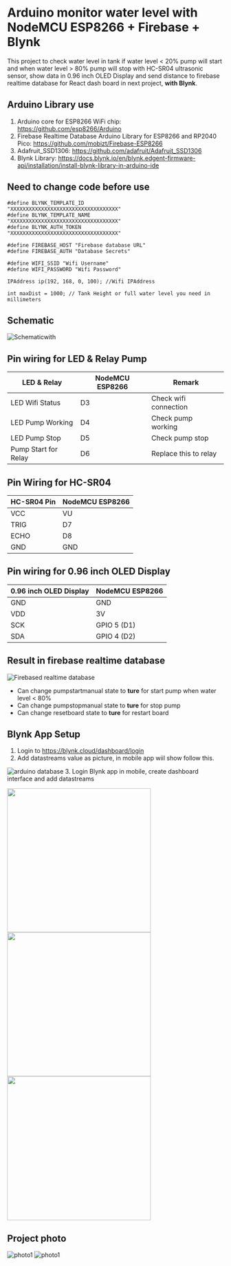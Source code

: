 # Arduino monitor water level with NodeMCU ESP8266 + Firebase + Blynk

This project to check water level in tank if water level < 20% pump will start and when water level > 80% pump will stop with HC-SR04 ultrasonic sensor, show data in 0.96 inch OLED Display and send distance to firebase realtime database for React dash board in next project, **with Blynk**.

## Arduino Library use
1. Arduino core for ESP8266 WiFi chip: https://github.com/esp8266/Arduino
2. Firebase Realtime Database Arduino Library for ESP8266 and RP2040 Pico: https://github.com/mobizt/Firebase-ESP8266
3. Adafruit_SSD1306: https://github.com/adafruit/Adafruit_SSD1306
4. Blynk Library: https://docs.blynk.io/en/blynk.edgent-firmware-api/installation/install-blynk-library-in-arduino-ide

## Need to change code before use
```
#define BLYNK_TEMPLATE_ID           "XXXXXXXXXXXXXXXXXXXXXXXXXXXXXXXXXXX"
#define BLYNK_TEMPLATE_NAME         "XXXXXXXXXXXXXXXXXXXXXXXXXXXXXXXXXXX"
#define BLYNK_AUTH_TOKEN            "XXXXXXXXXXXXXXXXXXXXXXXXXXXXXXXXXXX"
```
```
#define FIREBASE_HOST "Firebase database URL"
#define FIREBASE_AUTH "Database Secrets"
```
```
#define WIFI_SSID "Wifi Username"
#define WIFI_PASSWORD "Wifi Password"
```
```
IPAddress ip(192, 168, 0, 100); //Wifi IPAddress
```
```
int maxDist = 1000; // Tank Height or full water level you need in millimeters
```

## Schematic
<img alt="Schematicwith" src="https://i.ibb.co/xqggfKV/Schematicwith-Line.png">

## Pin wiring for LED & Relay Pump
| LED & Relay  | NodeMCU ESP8266 | Remark |
| ------------ | --------------- | -------|
| LED Wifi Status  | D3  | Check wifi connection |
| LED Pump Working  | D4  | Check pump working |
| LED Pump Stop  | D5  | Check pump stop |
| Pump Start for Relay  | D6  | Replace this to relay |


## Pin Wiring for HC-SR04
| HC-SR04 Pin  | NodeMCU ESP8266 |
| ------------ | --------------- |
| VCC  | VU  |
| TRIG  | D7  |
| ECHO  | D8  |
| GND  | GND  |

## Pin wiring for 0.96 inch OLED Display
| 0.96 inch OLED Display  | NodeMCU ESP8266 |
| ----------------------- | --------------- |
| GND  | GND  |
| VDD  | 3V  |
| SCK  | GPIO 5 (D1) |
| SDA  | GPIO 4 (D2) |

## Result in firebase realtime database
<img alt="Firebased realtime database" src="https://i.ibb.co/mTXLQSX/Screenshot-2023-03-25-174941.png">

+ Can change pumpstartmanual state to **ture** for start pump when water level < 80%
+ Can change pumpstopmanual state to **ture** for stop pump
+ Can change resetboard state to **ture** for restart board

## Blynk App Setup
1. Login to https://blynk.cloud/dashboard/login
2. Add datastreams value as picture, in mobile app wiil show follow this.
<img alt="arduino database" src="https://i.ibb.co/23YHY38/Screenshot-11.png">
3. Login Blynk app in mobile, create dashboard interface and add datastreams

<img src="https://i.ibb.co/NKPmX5R/IMG-8792.png" width="334"/> <img src="https://i.ibb.co/ZYqYMY4/IMG-8794.png" width="334"/> <img src="https://i.ibb.co/5GBCwz7/IMG-8793.png" width="334"/>

## Project photo
<img alt="photo1" src="https://i.ibb.co/zSCpRzh/IMG-8791.jpg">
<img alt="photo1" src="https://i.ibb.co/6FBrkxZ/IMG-8784.jpg">

